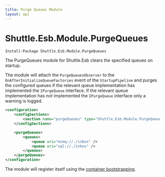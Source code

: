 ```yaml
---
title: Purge Queues Module
layout: api
---
```

# Shuttle.Esb.Module.PurgeQueues

<div class="nuget-badge">
	<p>
		<code>Install-Package Shuttle.Esb.Module.PurgeQueues</code>
	</p>
</div>

The PurgeQueues module for Shuttle.Esb clears the specified queues on startup.

The module will attach the `PurgeQueuesObserver` to the `OnAfterInitializeQueueFactories` event of the `StartupPipeline` and purges the configured queues if the relevant queue implementation has implemented the `IPurgeQueue` interface.  If the relevant queue implementation has *not* implemented the `IPurgeQueue` interface only a warning is logged.

```xml
<configuration>
	<configSections>
		<section name="purgeQueues" type="Shuttle.Esb.Module.PurgeQueues.PurgeQueuesSection, Shuttle.Esb.Module.PurgeQueues"/>
	</configSections>

	<purgeQueues>
		<queues>
			<queue uri="msmq://./inbox" />
			<queue uri="sql://./inbox" />
		</queues>
	</purgeQueues>
</configuration>
```

The module will register itself using the [container bootstrapping](http://shuttle.github.io/shuttle-core/overview-container/#Bootstrapping).
